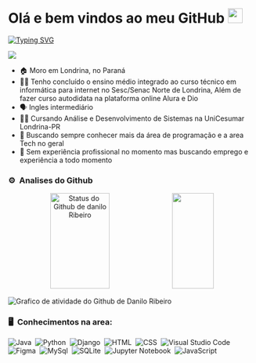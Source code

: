 # Olá e bem vindos ao meu GitHub <img src="https://user-images.githubusercontent.com/54871373/218266461-db91e064-5ffd-4976-afa1-8d6f679464cc.gif" width="30">

[![Typing SVG](https://readme-typing-svg.herokuapp.com/?color=f5f5f7&size=38&left=true&vCenter=true&width=1000&lines=Meu+nome+é+Danilo+Ribeiro;Tenho+17+anos;E+esse+é+meu+Portifólio;Bem+vindo(a))](https://git.io/typing-svg)

[<img src="https://img.shields.io/badge/Linkedin-0665d2?style=flat-square&logo=linkedin&logoColor=white" />](https://www.linkedin.com/in/danilo-ribeiro-catroli-da-silva/)

- 🏠 Moro em Londrina, no Paraná
- 👨‍🎓 Tenho concluído o ensino médio integrado ao curso técnico em informática para internet no Sesc/Senac Norte de Londrina, Além de fazer curso autodidata na plataforma online Alura e Dio
- 🗣 Ingles intermediário
- 👨‍💻 Cursando Análise e Desenvolvimento de Sistemas na UniCesumar Londrina-PR
- 🤔 Buscando sempre conhecer mais da área de programação e a area Tech no geral
- 👔 Sem experiência profissional no momento mas buscando emprego e experiência a todo momento

### ⚙️ &nbsp;Analises do Github

<div align="center">  
  <img width="49%" height="195px"  src="https://github-readme-stats.vercel.app/api?username=D53261&show_icons=true&count_private=true&hide_border=true&title_color=0865d1&icon_color=0865d1&text_color=ffffff&bg_color=0d1118" alt="Status do Github de danilo Ribeiro"/> 
  <img width="41%" height="195px" src="https://github-readme-stats.vercel.app/api/top-langs/?username=D53261&layout=compact&hide_border=true&title_color=0865d1&text_color=0865d1&bg_color=0d1118"/>
</div>

![Grafico de atividade do Github de Danilo Ribeiro](https://github-readme-activity-graph.vercel.app/graph?username=D53261&bg_color=0d1118&color=f5f5f7&line=0665d1&point=f5f5f7&area=true)

### 🖥 &nbsp;Conhecimentos na area: 

![Java](https://img.shields.io/badge/-Java-000000?style=flat&logo=Java)&nbsp;
![Python](https://img.shields.io/badge/-Python-000000?style=flat&logo=python)&nbsp;
![Django](https://img.shields.io/badge/-Django-000000?style=flat&logo=python)&nbsp;
![HTML](https://img.shields.io/badge/-HTML-000000?style=flat&logo=HTML5)&nbsp;
![CSS](https://img.shields.io/badge/-CSS-000000?style=flat&logo=CSS3&logoColor=1572B6)&nbsp;
![Visual Studio Code](https://img.shields.io/badge/-VSCode-000000?style=flat&logo=visual-studio-code&logoColor=007ACC)&nbsp;
![Figma](https://img.shields.io/badge/-figma-000000?style=flat&logo=figma)&nbsp;
![MySql](https://img.shields.io/badge/-MySql-000000?style=flat&logo=mysql)&nbsp;
![SQLite](https://img.shields.io/badge/-SQLite-000000?style=flat&logo=mysql)&nbsp;
![Jupyter Notebook](https://img.shields.io/badge/-Jupyter_Notebook-000000?style=flat&logo=jupyter)&nbsp;
![JavaScript](https://img.shields.io/badge/-JavaScript-000000?style=flat&logo=javascript)&nbsp;
